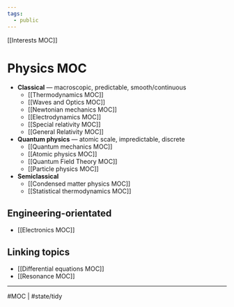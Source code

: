 ```yaml
---
tags:
  - public
---
```

[[Interests MOC]]
# Physics MOC
- **Classical** — macroscopic, predictable, smooth/continuous
	- [[Thermodynamics MOC]]
	- [[Waves and Optics MOC]]
	- [[Newtonian mechanics MOC]]
	- [[Electrodynamics MOC]]
	- [[Special relativity MOC]] 
	- [[General Relativity MOC]]
- **Quantum physics** — atomic scale, impredictable, discrete
	- [[Quantum mechanics MOC]]
	- [[Atomic physics MOC]]
	- [[Quantum Field Theory MOC]]
	- [[Particle physics MOC]]
- **Semiclassical**
    - [[Condensed matter physics MOC]]
    - [[Statistical thermodynamics MOC]]

## Engineering-orientated
- [[Electronics MOC]]

## Linking topics
- [[Differential equations MOC]]
- [[Resonance MOC]]

---
#MOC | #state/tidy